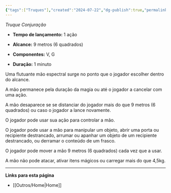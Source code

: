 ```yaml
---
{"tags":["Truques"],"created":"2024-07-22","dg-publish":true,"permalink":"/truques/maos-magicas/","dgPassFrontmatter":true}
---
```



_Truque Conjuração_

- **Tempo de lançamento:** 1 ação 

- **Alcance:** 9 metros (6 quadrados)

- **Componentes:** V, G

- **Duração:** 1 minuto 

Uma flutuante mão espectral surge no ponto que o jogador escolher
dentro do alcance. 

A mão permanece pela duração da magia ou até o jogador a cancelar com uma ação. 

A mão desaparece se se distanciar do jogador mais do que 9 metros (6 quadrados) ou caso o jogador a lance novamente.

O jogador pode usar sua ação para controlar a mão. 

O jogador pode usar a mão para manipular um objeto, abrir uma porta ou  recipiente destrancado, arrumar ou apanhar um objeto de um recipiente destrancado, ou derramar o conteúdo de um frasco. 

O jogador pode mover a mão 9 metros (6 quadrados) cada vez que a usar.

A mão não pode atacar, ativar itens mágicos ou carregar mais do que 4,5kg. 

___
**Links para esta página**  
- [[Outros/Home\|Home]]